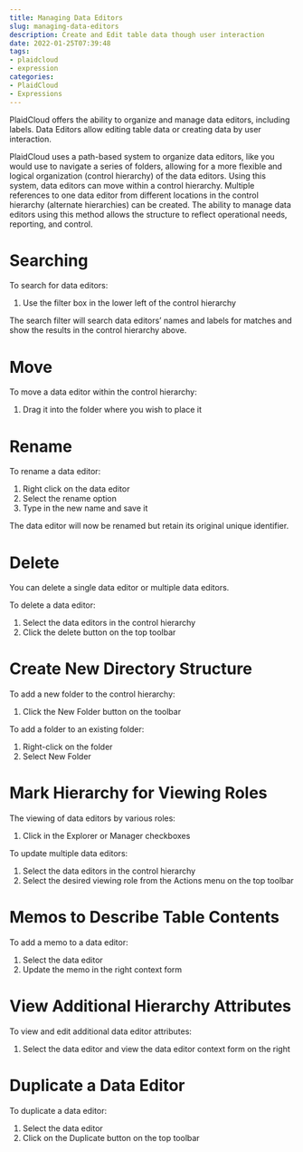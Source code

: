 ```yaml
---
title: Managing Data Editors
slug: managing-data-editors
description: Create and Edit table data though user interaction
date: 2022-01-25T07:39:48
tags:
- plaidcloud
- expression
categories:
- PlaidCloud
- Expressions
---
```



PlaidCloud offers the ability to organize and manage data editors, including labels. Data Editors allow editing table data or creating data by user interaction.



PlaidCloud uses a path-based system to organize data editors, like you would use to navigate a series of folders, allowing for a more flexible and logical organization (control hierarchy) of the data editors. Using this system, data editors can move within a control hierarchy. Multiple references to one data editor from different locations in the control hierarchy (alternate hierarchies) can be created. The ability to manage data editors using this method allows the structure to reflect operational needs, reporting, and control.




# Searching


To search for data editors:


1. Use the filter box in the lower left of the control hierarchy

The search filter will search data editors’ names and labels for matches and show the results in the control hierarchy above.




# Move


To move a data editor within the control hierarchy:


1. Drag it into the folder where you wish to place it

# Rename


To rename a data editor:


1. Right click on the data editor
2. Select the rename option
3. Type in the new name and save it

The data editor will now be renamed but retain its original unique identifier.




# Delete


You can delete a single data editor or multiple data editors.


To delete a data editor:


1. Select the data editors in the control hierarchy
2. Click the delete button on the top toolbar


# Create New Directory Structure


To add a new folder to the control hierarchy:


1. Click the New Folder button on the toolbar

To add a folder to an existing folder:


1. Right-click on the folder
2. Select New Folder


# Mark Hierarchy for Viewing Roles


The viewing of data editors by various roles:


1. Click in the Explorer or Manager checkboxes

To update multiple data editors:


1. Select the data editors in the control hierarchy
2. Select the desired viewing role from the Actions menu on the top toolbar


# Memos to Describe Table Contents


To add a memo to a data editor:


1. Select the data editor
2. Update the memo in the right context form


# View Additional Hierarchy Attributes


To view and edit additional data editor attributes:


1. Select the data editor and view the data editor context form on the right


# Duplicate a Data Editor


To duplicate a data editor:


1. Select the data editor
2. Click on the Duplicate button on the top toolbar
